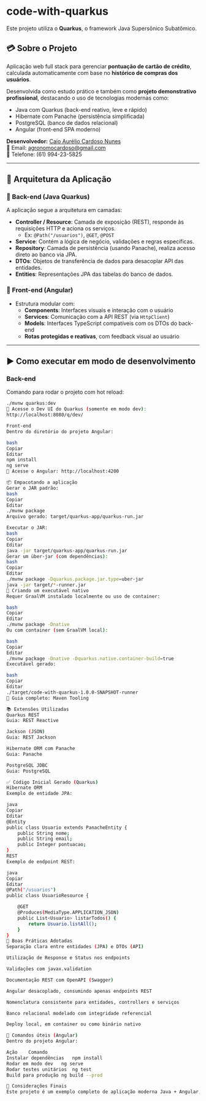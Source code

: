 # code-with-quarkus

Este projeto utiliza o **Quarkus**, o framework Java Supersônico Subatômico.

## 💳 Sobre o Projeto

Aplicação web full stack para gerenciar **pontuação de cartão de crédito**, calculada automaticamente com base no **histórico de compras dos usuários**.

Desenvolvida como estudo prático e também como **projeto demonstrativo profissional**, destacando o uso de tecnologias modernas como:
- Java com Quarkus (back-end reativo, leve e rápido)
- Hibernate com Panache (persistência simplificada)
- PostgreSQL (banco de dados relacional)
- Angular (front-end SPA moderno)

**Desenvolvedor:** [Caio Aurélio Cardoso Nunes](https://www.linkedin.com/in/caio-nunes-dev-java/)  
📧 Email: agronomocardoso@gmail.com  
📱 Telefone: (61) 994-23-5825

---

## 🧱 Arquitetura da Aplicação

### 🔹 Back-end (Java Quarkus)
A aplicação segue a arquitetura em camadas:

- **Controller / Resource**: Camada de exposição (REST), responde às requisições HTTP e aciona os serviços.
  - Ex: `@Path("/usuarios")`, `@GET`, `@POST`
- **Service**: Contém a lógica de negócio, validações e regras específicas.
- **Repository**: Camada de persistência (usando Panache), realiza acesso direto ao banco via JPA.
- **DTOs**: Objetos de transferência de dados para desacoplar API das entidades.
- **Entities**: Representações JPA das tabelas do banco de dados.

### 🔸 Front-end (Angular)
- Estrutura modular com:
  - **Components**: Interfaces visuais e interação com o usuário
  - **Services**: Comunicação com a API REST (via `HttpClient`)
  - **Models**: Interfaces TypeScript compatíveis com os DTOs do back-end
  - **Rotas protegidas e reativas**, com feedback visual ao usuário

---

## ▶️ Como executar em modo de desenvolvimento

### Back-end

Comando para rodar o projeto com hot reload:

```bash
./mvnw quarkus:dev
🔗 Acesse o Dev UI do Quarkus (somente em modo dev):
http://localhost:8080/q/dev/

Front-end
Dentro do diretório do projeto Angular:

bash
Copiar
Editar
npm install
ng serve
🔗 Acesse o Angular: http://localhost:4200

📦 Empacotando a aplicação
Gerar o JAR padrão:
bash
Copiar
Editar
./mvnw package
Arquivo gerado: target/quarkus-app/quarkus-run.jar

Executar o JAR:
bash
Copiar
Editar
java -jar target/quarkus-app/quarkus-run.jar
Gerar um über-jar (com dependências):
bash
Copiar
Editar
./mvnw package -Dquarkus.package.jar.type=uber-jar
java -jar target/*-runner.jar
🧊 Criando um executável nativo
Requer GraalVM instalado localmente ou uso de container:

bash
Copiar
Editar
./mvnw package -Dnative
Ou com container (sem GraalVM local):

bash
Copiar
Editar
./mvnw package -Dnative -Dquarkus.native.container-build=true
Executável gerado:

bash
Copiar
Editar
./target/code-with-quarkus-1.0.0-SNAPSHOT-runner
📘 Guia completo: Maven Tooling

📚 Extensões Utilizadas
Quarkus REST
Guia: REST Reactive

Jackson (JSON)
Guia: REST Jackson

Hibernate ORM com Panache
Guia: Panache

PostgreSQL JDBC
Guia: PostgreSQL

✅ Código Inicial Gerado (Quarkus)
Hibernate ORM
Exemplo de entidade JPA:

java
Copiar
Editar
@Entity
public class Usuario extends PanacheEntity {
    public String nome;
    public String email;
    public Integer pontuacao;
}
REST
Exemplo de endpoint REST:

java
Copiar
Editar
@Path("/usuarios")
public class UsuarioResource {

    @GET
    @Produces(MediaType.APPLICATION_JSON)
    public List<Usuario> listarTodos() {
        return Usuario.listAll();
    }
}
🎯 Boas Práticas Adotadas
Separação clara entre entidades (JPA) e DTOs (API)

Utilização de Response e Status nos endpoints

Validações com javax.validation

Documentação REST com OpenAPI (Swagger)

Angular desacoplado, consumindo apenas endpoints REST

Nomenclatura consistente para entidades, controllers e serviços

Banco relacional modelado com integridade referencial

Deploy local, em container ou como binário nativo

🚀 Comandos úteis (Angular)
Dentro do projeto Angular:

Ação	Comando
Instalar dependências	npm install
Rodar em modo dev	ng serve
Rodar testes unitários	ng test
Build para produção	ng build --prod

🧠 Considerações Finais
Este projeto é um exemplo completo de aplicação moderna Java + Angular, ideal para estudos, pode ser usado como base para aplicações reais.